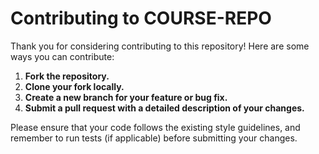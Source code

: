 # Contributing to COURSE-REPO

Thank you for considering contributing to this repository! Here are some ways you can contribute:

1. **Fork the repository.**
2. **Clone your fork locally.**
3. **Create a new branch for your feature or bug fix.**
4. **Submit a pull request with a detailed description of your changes.**

Please ensure that your code follows the existing style guidelines, and remember to run tests (if applicable) before submitting your changes.
